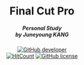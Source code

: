 <h1 align="center">Final Cut Pro</h1>
<h5 align="center">Personal Study<br>by Juneyoung KANG</h5>

[<p align = "center">
![GitHub developer](https://img.shields.io/badge/Developer-Juneyoung%20Kang-blue.svg?longCache=true&style=flat-square)](https://github.com/Juneyoung-Kang)<br>[![HitCount](http://hits.dwyl.io/Juneyoung-Kang/final-cut-pro.svg)](http://hits.dwyl.io/Juneyoung-Kang/final-cut-pro) [![GitHub license](https://img.shields.io/github/license/Juneyoung-Kang/final-cut-pro.svg?longCache=true&style=flat-square)](https://github.com/Juneyoung-Kang/final-cut-pro/blob/master/LICENSE)